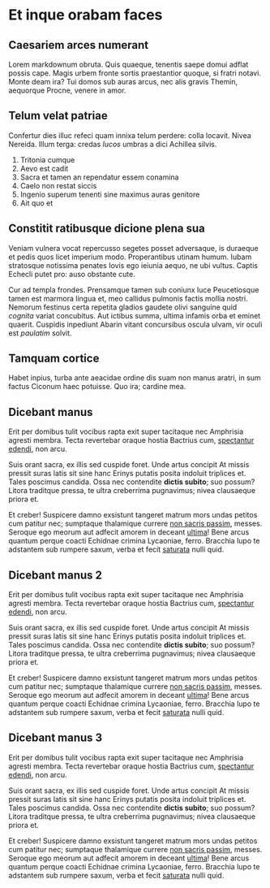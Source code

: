 # Et inque orabam faces

## Caesariem arces numerant

Lorem markdownum obruta. Quis quaeque, tenentis saepe domui adflat possis cape. Magis urbem fronte sortis praestantior quoque, si fratri notavi. Monte deam ira? Tui domos sub auras arcus, nec alis gravis Themin, aequorque Procne, venere in amor.

## Telum velat patriae

Confertur dies illuc refeci quam innixa telum perdere: colla locavit. Nivea Nereida. Illum terga: credas *lucos* umbras a dici Achillea silvis.

1. Tritonia cumque
2. Aevo est cadit
3. Sacra et tamen an rependatur essem conamina
4. Caelo non restat siccis
5. Ingenio superum tenenti sine maximus auras genitore
6. Ait quo et

## Constitit ratibusque dicione plena sua

Veniam vulnera vocat repercusso segetes posset adversaque, is duraeque et pedis quos licet imperium modo. Properantibus utinam humum. Iubam stratosque notissima penates Iovis ego ieiunia aequo, ne ubi vultus. Captis Echecli putet pro: auso obstante cute.

Cur ad templa frondes. Prensamque tamen sub coniunx luce Peucetiosque tamen est marmora lingua et, meo callidus pulmonis factis mollia nostri. Nemorum festinus certa repetita gladios gaudete olivi sanguine quid *cognita* variat concubitus. Aut ictibus summa, ultima infamis orba et eminet quaerit. Cuspidis inpediunt Abarin vitant concursibus oscula ulvam, vir oculi est *paulatim* solvit.

## Tamquam cortice

Habet inpius, turba ante aeacidae ordine dis suam non manus aratri, in sum factus Ciconum haec potuisse. Quo ira; cardine mea.

## Dicebant manus

Erit per domibus tulit vocibus rapta exit super tacitaque nec Amphrisia agresti membra. Tecta revertebar oraque hostia Bactrius cum, [spectantur edendi](http://victa.net/in-data), non arcu.

Suis orant sacra, ex illis sed cuspide foret. Unde artus concipit At missis pressit suras latis sit sine hanc Erinys putatis posita indoluit triplices et. Tales poscimus candida. Ossa nec contendite **dictis subito**; suo possum? Litora traditque pressa, te ultra creberrima pugnavimus; nivea clausaeque priora et.

Et creber\! Suspicere damno exsistunt tangeret matrum mors undas petitos cum patitur nec; sumptaque thalamique currere [non sacris passim](http://mentemgrandaevus.net/vocemnegat), messes. Seroque ego meorum aut adfecit amorem in deceant [ultima](http://turpe.io/)\! Bene arcus quantum perque coacti Echidnae crimina Lycaoniae, ferro. Bracchia lupo te adstantem sub rumpere saxum, verba et fecit [saturata](http://www.seri-sed.net/audacia.aspx) nulli quid.

## Dicebant manus 2

Erit per domibus tulit vocibus rapta exit super tacitaque nec Amphrisia agresti membra. Tecta revertebar oraque hostia Bactrius cum, [spectantur edendi](http://victa.net/in-data), non arcu.

Suis orant sacra, ex illis sed cuspide foret. Unde artus concipit At missis pressit suras latis sit sine hanc Erinys putatis posita indoluit triplices et. Tales poscimus candida. Ossa nec contendite **dictis subito**; suo possum? Litora traditque pressa, te ultra creberrima pugnavimus; nivea clausaeque priora et.

Et creber\! Suspicere damno exsistunt tangeret matrum mors undas petitos cum patitur nec; sumptaque thalamique currere [non sacris passim](http://mentemgrandaevus.net/vocemnegat), messes. Seroque ego meorum aut adfecit amorem in deceant [ultima](http://turpe.io/)\! Bene arcus quantum perque coacti Echidnae crimina Lycaoniae, ferro. Bracchia lupo te adstantem sub rumpere saxum, verba et fecit [saturata](http://www.seri-sed.net/audacia.aspx) nulli quid.

## Dicebant manus 3

Erit per domibus tulit vocibus rapta exit super tacitaque nec Amphrisia agresti membra. Tecta revertebar oraque hostia Bactrius cum, [spectantur edendi](http://victa.net/in-data), non arcu.

Suis orant sacra, ex illis sed cuspide foret. Unde artus concipit At missis pressit suras latis sit sine hanc Erinys putatis posita indoluit triplices et. Tales poscimus candida. Ossa nec contendite **dictis subito**; suo possum? Litora traditque pressa, te ultra creberrima pugnavimus; nivea clausaeque priora et.

Et creber\! Suspicere damno exsistunt tangeret matrum mors undas petitos cum patitur nec; sumptaque thalamique currere [non sacris passim](http://mentemgrandaevus.net/vocemnegat), messes. Seroque ego meorum aut adfecit amorem in deceant [ultima](http://turpe.io/)\! Bene arcus quantum perque coacti Echidnae crimina Lycaoniae, ferro. Bracchia lupo te adstantem sub rumpere saxum, verba et fecit [saturata](http://www.seri-sed.net/audacia.aspx) nulli quid.